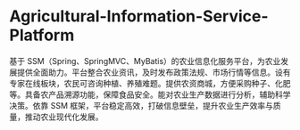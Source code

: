 # Agricultural-Information-Service-Platform
基于 SSM（Spring、SpringMVC、MyBatis）的农业信息化服务平台，为农业发展提供全面助力。平台整合农业资讯，及时发布政策法规、市场行情等信息。设有专家在线板块，农民可咨询种植、养殖难题。提供农资商城，方便采购种子、化肥等。具备农产品溯源功能，保障食品安全。能对农业生产数据进行分析，辅助科学决策。依靠 SSM 框架，平台稳定高效，打破信息壁垒，提升农业生产效率与质量，推动农业现代化发展。 
